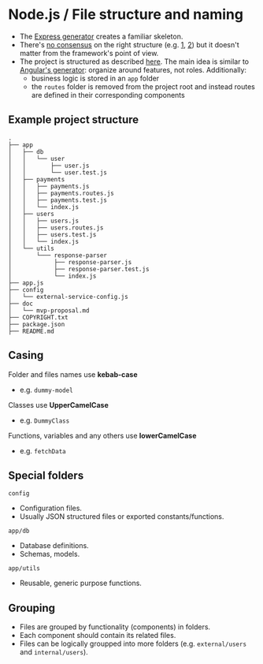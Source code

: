 # Node.js / File structure and naming

- The [Express generator](http://expressjs.com/en/starter/generator.html) creates a familiar skeleton.
- There's [no consensus](https://stackoverflow.com/a/47945694/2771889) on the right structure (e.g. [1](https://www.infoworld.com/article/3204205/node-js/7-keys-to-structuring-your-nodejs-app.html), [2](https://blog.risingstack.com/node-hero-node-js-project-structure-tutorial/)) but it doesn't matter from the framework's point of view.
- The project is structured as described [here](https://blog.risingstack.com/node-hero-node-js-project-structure-tutorial/). The main idea is similar to [Angular's generator](https://github.com/angular/angular-cli#generating-components-directives-pipes-and-services): organize around features, not roles. Additionally:
  - business logic is stored in an `app` folder
  - the `routes` folder is removed from the project root and instead routes are defined in their corresponding components


## Example project structure

```
.
├── app
│   ├── db
│   │   └── user
│   │       ├── user.js
│   │       └── user.test.js
│   ├── payments
│   │   ├── payments.js
│   │   ├── payments.routes.js
│   │   ├── payments.test.js
│   │   └── index.js
│   ├── users
│   │   ├── users.js
│   │   ├── users.routes.js
│   │   ├── users.test.js
│   │   └── index.js
│   └── utils
│       └─── response-parser
│            ├── response-parser.js
│            ├── response-parser.test.js
│            └── index.js
├── app.js
├── config
│   └── external-service-config.js
├── doc
│   └── mvp-proposal.md
├── COPYRIGHT.txt
├── package.json
├── README.md
```

## Casing
Folder and files names use **kebab-case**
- e.g. `dummy-model`

Classes use **UpperCamelCase**
- e.g. `DummyClass`

Functions, variables and any others use **lowerCamelCase**
- e.g. `fetchData`

## Special folders
`config`
- Configuration files.
- Usually JSON structured files or exported constants/functions.

`app/db`
- Database definitions.
- Schemas, models.

`app/utils`
- Reusable, generic purpose functions.

## Grouping
- Files are grouped by functionality (components) in folders.
- Each component should contain its related files.
- Files can be logically groupped into more folders (e.g. `external/users` and `internal/users`).
